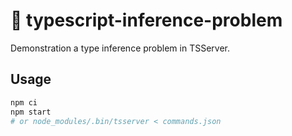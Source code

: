 # 🐝 typescript-inference-problem

Demonstration a type inference problem in TSServer.

## Usage

```sh
npm ci
npm start
# or node_modules/.bin/tsserver < commands.json
```
